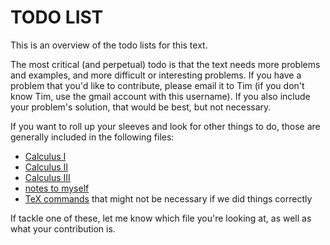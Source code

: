 TODO LIST
===================

This is an overview of the todo lists for this text.

The most critical (and perpetual) todo is that the text needs more problems and examples, and more difficult or interesting problems.  If you have a problem that you'd like to contribute, please email it to Tim (if you don't know Tim, use the gmail account with this username).  If you also include your problem's solution, that would be best, but not necessary.

If you want to roll up your sleeves and look for other things to do, those are generally included in the following files:
* [Calculus I](todo_calc1.md)
* [Calculus II](todo_calc2.md)
* [Calculus III](todo_calc3.md)
* [notes to myself](todo_tim.md)
* [TeX commands](todo_tex.txt) that might not be necessary if we did things correctly

If tackle one of these, let me know which file you're looking at, as well as what your contribution is.
